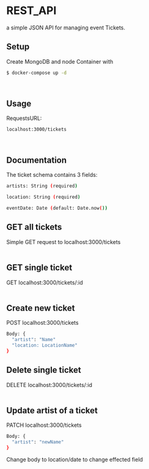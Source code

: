 # REST_API

a simple JSON API for managing event Tickets.
<br>

## Setup

Create MongoDB and node Container with

```bash
$ docker-compose up -d
```

<br>

## Usage

RequestsURL:

```
localhost:3000/tickets
```

<br>

## Documentation

The ticket schema contains 3 fields:

```bash
artists: String (required)

location: String (required)

eventDate: Date (default: Date.now())
```

## GET all tickets

Simple GET request to localhost:3000/tickets
<br>
<br>

## GET single ticket

GET localhost:3000/tickets/:id
<br>
<br>

## Create new ticket

POST localhost:3000/tickets

```bash
Body: {
  "artist": "Name"
  "location: LocationName"
}
```

## Delete single ticket

DELETE localhost:3000/tickets/:id
<br>
<br>

## Update artist of a ticket

PATCH localhost:3000/tickets

```bash
Body: {
  "artist": "newName"
}
```

Change body to location/date to change effected field
